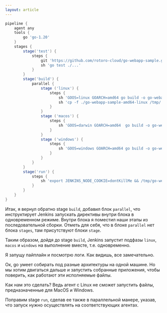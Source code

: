 ```yaml
---
layout: article
---
```



```groovy
pipeline {
    agent any
    tools {
        go 'go-1.20'
    }
    stages {
        stage('test') {
            steps {
                git 'https://github.com/rotoro-cloud/go-webapp-sample.git'
                sh 'go test ./...'
            }
        }
        stage('build') {
            parallel {
                stage ('linux') {
                    steps {
                        sh 'GOOS=linux GOARCH=amd64 go build -o go-webapp-sample-amd64-linux .'
                        sh 'cp -f ./go-webapp-sample-amd64-linux /tmp/'
                    }
                }
                stage ('macos') {
                    steps {
                        sh 'GOOS=darwin GOARCH=amd64  go build -o go-webapp-sample-amd64-darwin .'
                    }
                }
                stage ('windows') {
                    steps {
                        sh 'GOOS=windows GOARCH=amd64 go build -o go-webapp-sample-amd64.exe .'
                    }
                }
            }
        }
        stage('run') {
            steps {
                sh 'export JENKINS_NODE_COOKIE=dontKillMe && /tmp/go-webapp-sample-amd64-linux &'
            }
        }
    }
}
```

Итак, я вернул обратно stage `build`, добавил блок `parallel`, что инструктирует Jenkins запускать директивы внутри блока в одновременном режиме. Внутри блока я поместил наши этапы из последовательной сборки. Отметь для себя, что в блоке `parallel` нет блока `stages`, там присутствуют блоки `stage`.

Таким образом, дойдя до stage `build`, Jenkins запустит подфазы `linux`, `macos` и `windows` на выполнение вместе, т.е. одновременно.

Я запущу пайплайн и посмотрю логи. Как видишь, все замечательно.

Ок, go умеет собирать под разные архитектуры на одной машине. Но мы хотим двигаться дальше и запустить собранные приложения, чтобы поверить, как работают эти исполняемые файлы. 

Как нам это сделать? Ведь агент с Linux не сможет запустить файлы, предназначенные для MacOS и Windows.

Поправим stage `run`, сделав ее также в параллельной манере, указав, что запуск нужно осуществлять на соответствующих агентах.

